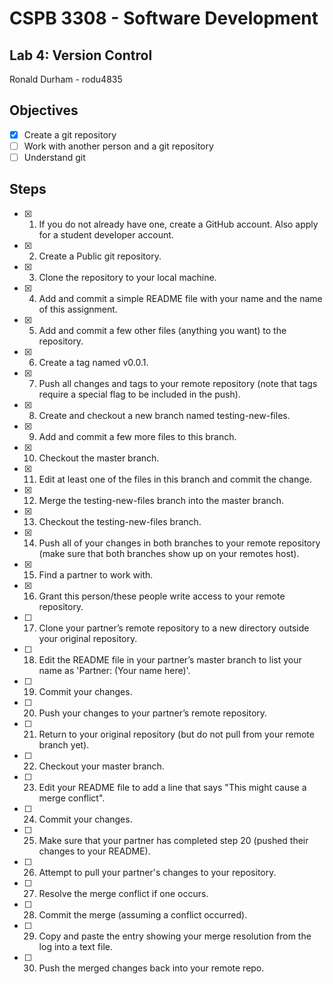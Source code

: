 # CSPB 3308 - Software Development
## Lab 4: Version Control
Ronald Durham - rodu4835

## Objectives
 - [x] Create a git repository
 - [ ] Work with another person and a git repository
 - [ ] Understand git

## Steps
 - [x] 1. If you do not already have one, create a GitHub account. Also apply for a student developer account.
 - [x] 2. Create a Public git repository.
 - [x] 3. Clone the repository to your local machine.
 - [x] 4. Add and commit a simple README file with your name and the name of this assignment. 
 - [x] 5. Add and commit a few other files (anything you want) to the repository. 
 - [x] 6. Create a tag named v0.0.1.
 - [x] 7. Push all changes and tags to your remote repository (note that tags require a special flag to be included in the push).
 - [x] 8. Create and checkout a new branch named testing-new-files.
 - [x] 9. Add and commit a few more files to this branch.
 - [x] 10. Checkout the master branch.
 - [x] 11. Edit at least one of the files in this branch and commit the change.
 - [x] 12. Merge the testing-new-files branch into the master branch.
 - [x] 13. Checkout the testing-new-files branch.
 - [x] 14. Push all of your changes in both branches to your remote repository (make sure that both branches show up on your remotes host).
 - [x] 15. Find a partner to work with.
 - [x] 16. Grant this person/these people write access to your remote repository.
 - [ ] 17. Clone your partner’s remote repository to a new directory outside your original repository.
 - [ ] 18. Edit the README file in your partner’s master branch to list your name as 'Partner: (Your name here)'.
 - [ ] 19. Commit your changes.
 - [ ] 20. Push your changes to your partner’s remote repository.
 - [ ] 21. Return to your original repository (but do not pull from your remote branch yet).
 - [ ] 22. Checkout your master branch.
 - [ ] 23. Edit your README file to add a line that says "This might cause a merge conflict".
 - [ ] 24. Commit your changes.
 - [ ] 25. Make sure that your partner has completed step 20 (pushed their changes to your README).
 - [ ] 26. Attempt to pull your partner's changes to your repository.
 - [ ] 27. Resolve the merge conflict if one occurs.
 - [ ] 28. Commit the merge (assuming a conflict occurred).
 - [ ] 29. Copy and paste the entry showing your merge resolution from the log into a text file.
 - [ ] 30. Push the merged changes back into your remote repo.
